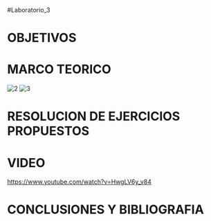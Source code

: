 #Laboratorio_3
# OBJETIVOS

# MARCO TEORICO
![2](https://user-images.githubusercontent.com/85193519/122848426-1c4fff00-d2cf-11eb-9b67-88b3682903ec.jpg)
![3](https://user-images.githubusercontent.com/85193519/122848433-1fe38600-d2cf-11eb-91dc-7cb905224759.jpg)
# RESOLUCION DE EJERCICIOS PROPUESTOS

# VIDEO
https://www.youtube.com/watch?v=HwgLV6y_v84
# CONCLUSIONES Y BIBLIOGRAFIA
